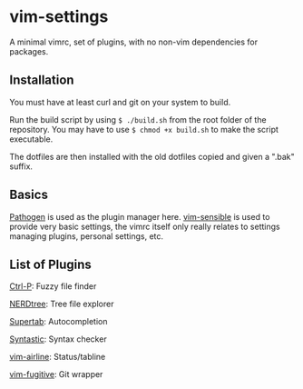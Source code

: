# vim-settings
A minimal vimrc, set of plugins, with no non-vim dependencies for packages.

## Installation
You must have at least curl and git on your system to build.

Run the build script by using `$ ./build.sh` from the root folder of the
repository. You may have to use `$ chmod +x build.sh` to make the script
executable.

The dotfiles are then installed with the old dotfiles copied and given a ".bak"
suffix.

## Basics
[Pathogen](https://github.com/tpope/vim-pathogen) is used as the plugin manager
here. [vim-sensible](https://github.com/tpope/vim-sensible) is used to provide
very basic settings, the vimrc itself only really relates to settings managing
plugins, personal settings, etc.

## List of Plugins
[Ctrl-P](https://github.com/ctrlpvim/ctrlp.vim): Fuzzy file finder

[NERDtree](https://github.com/scrooloose/nerdtree): Tree file explorer

[Supertab](https://github.com/ervandew/supertab): Autocompletion

[Syntastic](https://github.com/vim-syntastic/syntastic): Syntax checker

[vim-airline](https://github.com/vim-airline/vim-airline): Status/tabline

[vim-fugitive](https://github.com/tpope/vim-fugitive): Git wrapper
